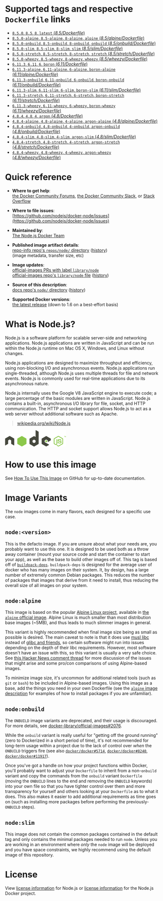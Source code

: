 <!--

********************************************************************************

WARNING:

    DO NOT EDIT "node/README.md"

    IT IS AUTO-GENERATED

    (from the other files in "node/" combined with a set of templates)

********************************************************************************

-->

# Supported tags and respective `Dockerfile` links

-	[`8.5.0`, `8.5`, `8`, `latest` (*8.5/Dockerfile*)](https://github.com/nodejs/docker-node/blob/2924f142789842282890f7b1736578b49b3be78f/8.5/Dockerfile)
-	[`8.5.0-alpine`, `8.5-alpine`, `8-alpine`, `alpine` (*8.5/alpine/Dockerfile*)](https://github.com/nodejs/docker-node/blob/2924f142789842282890f7b1736578b49b3be78f/8.5/alpine/Dockerfile)
-	[`8.5.0-onbuild`, `8.5-onbuild`, `8-onbuild`, `onbuild` (*8.5/onbuild/Dockerfile*)](https://github.com/nodejs/docker-node/blob/2924f142789842282890f7b1736578b49b3be78f/8.5/onbuild/Dockerfile)
-	[`8.5.0-slim`, `8.5-slim`, `8-slim`, `slim` (*8.5/slim/Dockerfile*)](https://github.com/nodejs/docker-node/blob/2924f142789842282890f7b1736578b49b3be78f/8.5/slim/Dockerfile)
-	[`8.5.0-stretch`, `8.5-stretch`, `8-stretch`, `stretch` (*8.5/stretch/Dockerfile*)](https://github.com/nodejs/docker-node/blob/2924f142789842282890f7b1736578b49b3be78f/8.5/stretch/Dockerfile)
-	[`8.5.0-wheezy`, `8.5-wheezy`, `8-wheezy`, `wheezy` (*8.5/wheezy/Dockerfile*)](https://github.com/nodejs/docker-node/blob/2924f142789842282890f7b1736578b49b3be78f/8.5/wheezy/Dockerfile)
-	[`6.11.3`, `6.11`, `6`, `boron` (*6.11/Dockerfile*)](https://github.com/nodejs/docker-node/blob/17c50cb300581280805a4183524fbf57840f3a7e/6.11/Dockerfile)
-	[`6.11.3-alpine`, `6.11-alpine`, `6-alpine`, `boron-alpine` (*6.11/alpine/Dockerfile*)](https://github.com/nodejs/docker-node/blob/17c50cb300581280805a4183524fbf57840f3a7e/6.11/alpine/Dockerfile)
-	[`6.11.3-onbuild`, `6.11-onbuild`, `6-onbuild`, `boron-onbuild` (*6.11/onbuild/Dockerfile*)](https://github.com/nodejs/docker-node/blob/17c50cb300581280805a4183524fbf57840f3a7e/6.11/onbuild/Dockerfile)
-	[`6.11.3-slim`, `6.11-slim`, `6-slim`, `boron-slim` (*6.11/slim/Dockerfile*)](https://github.com/nodejs/docker-node/blob/17c50cb300581280805a4183524fbf57840f3a7e/6.11/slim/Dockerfile)
-	[`6.11.3-stretch`, `6.11-stretch`, `6-stretch`, `boron-stretch` (*6.11/stretch/Dockerfile*)](https://github.com/nodejs/docker-node/blob/17c50cb300581280805a4183524fbf57840f3a7e/6.11/stretch/Dockerfile)
-	[`6.11.3-wheezy`, `6.11-wheezy`, `6-wheezy`, `boron-wheezy` (*6.11/wheezy/Dockerfile*)](https://github.com/nodejs/docker-node/blob/17c50cb300581280805a4183524fbf57840f3a7e/6.11/wheezy/Dockerfile)
-	[`4.8.4`, `4.8`, `4`, `argon` (*4.8/Dockerfile*)](https://github.com/nodejs/docker-node/blob/b502aa016335c81a586b430328d8fee4897ee440/4.8/Dockerfile)
-	[`4.8.4-alpine`, `4.8-alpine`, `4-alpine`, `argon-alpine` (*4.8/alpine/Dockerfile*)](https://github.com/nodejs/docker-node/blob/3ffba881ad5a78d33b8edf888d5406222b60686e/4.8/alpine/Dockerfile)
-	[`4.8.4-onbuild`, `4.8-onbuild`, `4-onbuild`, `argon-onbuild` (*4.8/onbuild/Dockerfile*)](https://github.com/nodejs/docker-node/blob/3ffba881ad5a78d33b8edf888d5406222b60686e/4.8/onbuild/Dockerfile)
-	[`4.8.4-slim`, `4.8-slim`, `4-slim`, `argon-slim` (*4.8/slim/Dockerfile*)](https://github.com/nodejs/docker-node/blob/b502aa016335c81a586b430328d8fee4897ee440/4.8/slim/Dockerfile)
-	[`4.8.4-stretch`, `4.8-stretch`, `4-stretch`, `argon-stretch` (*4.8/stretch/Dockerfile*)](https://github.com/nodejs/docker-node/blob/b502aa016335c81a586b430328d8fee4897ee440/4.8/stretch/Dockerfile)
-	[`4.8.4-wheezy`, `4.8-wheezy`, `4-wheezy`, `argon-wheezy` (*4.8/wheezy/Dockerfile*)](https://github.com/nodejs/docker-node/blob/9c25cbe93f9108fd1e506d14228afe4a3d04108f/4.8/wheezy/Dockerfile)

# Quick reference

-	**Where to get help**:  
	[the Docker Community Forums](https://forums.docker.com/), [the Docker Community Slack](https://blog.docker.com/2016/11/introducing-docker-community-directory-docker-community-slack/), or [Stack Overflow](https://stackoverflow.com/search?tab=newest&q=docker)

-	**Where to file issues**:  
	[https://github.com/nodejs/docker-node/issues](https://github.com/nodejs/docker-node/issues)

-	**Maintained by**:  
	[The Node.js Docker Team](https://github.com/nodejs/docker-node)

-	**Published image artifact details**:  
	[repo-info repo's `repos/node/` directory](https://github.com/docker-library/repo-info/blob/master/repos/node) ([history](https://github.com/docker-library/repo-info/commits/master/repos/node))  
	(image metadata, transfer size, etc)

-	**Image updates**:  
	[official-images PRs with label `library/node`](https://github.com/docker-library/official-images/pulls?q=label%3Alibrary%2Fnode)  
	[official-images repo's `library/node` file](https://github.com/docker-library/official-images/blob/master/library/node) ([history](https://github.com/docker-library/official-images/commits/master/library/node))

-	**Source of this description**:  
	[docs repo's `node/` directory](https://github.com/docker-library/docs/tree/master/node) ([history](https://github.com/docker-library/docs/commits/master/node))

-	**Supported Docker versions**:  
	[the latest release](https://github.com/docker/docker/releases/latest) (down to 1.6 on a best-effort basis)

# What is Node.js?

Node.js is a software platform for scalable server-side and networking applications. Node.js applications are written in JavaScript and can be run within the Node.js runtime on Mac OS X, Windows, and Linux without changes.

Node.js applications are designed to maximize throughput and efficiency, using non-blocking I/O and asynchronous events. Node.js applications run single-threaded, although Node.js uses multiple threads for file and network events. Node.js is commonly used for real-time applications due to its asynchronous nature.

Node.js internally uses the Google V8 JavaScript engine to execute code; a large percentage of the basic modules are written in JavaScript. Node.js contains a built-in, asynchronous I/O library for file, socket, and HTTP communication. The HTTP and socket support allows Node.js to act as a web server without additional software such as Apache.

> [wikipedia.org/wiki/Node.js](https://en.wikipedia.org/wiki/Node.js)

![logo](https://raw.githubusercontent.com/docker-library/docs/01c12653951b2fe592c1f93a13b4e289ada0e3a1/node/logo.png)

# How to use this image

See [How To Use This Image](https://github.com/nodejs/docker-node/blob/master/README.md#how-to-use-this-image) on GitHub for up-to-date documentation.

# Image Variants

The `node` images come in many flavors, each designed for a specific use case.

## `node:<version>`

This is the defacto image. If you are unsure about what your needs are, you probably want to use this one. It is designed to be used both as a throw away container (mount your source code and start the container to start your app), as well as the base to build other images off of. This tag is based off of [`buildpack-deps`](https://registry.hub.docker.com/_/buildpack-deps/). `buildpack-deps` is designed for the average user of docker who has many images on their system. It, by design, has a large number of extremely common Debian packages. This reduces the number of packages that images that derive from it need to install, thus reducing the overall size of all images on your system.

## `node:alpine`

This image is based on the popular [Alpine Linux project](http://alpinelinux.org), available in [the `alpine` official image](https://hub.docker.com/_/alpine). Alpine Linux is much smaller than most distribution base images (~5MB), and thus leads to much slimmer images in general.

This variant is highly recommended when final image size being as small as possible is desired. The main caveat to note is that it does use [musl libc](http://www.musl-libc.org) instead of [glibc and friends](http://www.etalabs.net/compare_libcs.html), so certain software might run into issues depending on the depth of their libc requirements. However, most software doesn't have an issue with this, so this variant is usually a very safe choice. See [this Hacker News comment thread](https://news.ycombinator.com/item?id=10782897) for more discussion of the issues that might arise and some pro/con comparisons of using Alpine-based images.

To minimize image size, it's uncommon for additional related tools (such as `git` or `bash`) to be included in Alpine-based images. Using this image as a base, add the things you need in your own Dockerfile (see the [`alpine` image description](https://hub.docker.com/_/alpine/) for examples of how to install packages if you are unfamiliar).

## `node:onbuild`

The `ONBUILD` image variants are deprecated, and their usage is discouraged. For more details, see [docker-library/official-images#2076](https://github.com/docker-library/official-images/issues/2076).

While the `onbuild` variant is really useful for "getting off the ground running" (zero to Dockerized in a short period of time), it's not recommended for long-term usage within a project due to the lack of control over *when* the `ONBUILD` triggers fire (see also [`docker/docker#5714`](https://github.com/docker/docker/issues/5714), [`docker/docker#8240`](https://github.com/docker/docker/issues/8240), [`docker/docker#11917`](https://github.com/docker/docker/issues/11917)).

Once you've got a handle on how your project functions within Docker, you'll probably want to adjust your `Dockerfile` to inherit from a non-`onbuild` variant and copy the commands from the `onbuild` variant `Dockerfile` (moving the `ONBUILD` lines to the end and removing the `ONBUILD` keywords) into your own file so that you have tighter control over them and more transparency for yourself and others looking at your `Dockerfile` as to what it does. This also makes it easier to add additional requirements as time goes on (such as installing more packages before performing the previously-`ONBUILD` steps).

## `node:slim`

This image does not contain the common packages contained in the default tag and only contains the minimal packages needed to run `node`. Unless you are working in an environment where *only* the `node` image will be deployed and you have space constraints, we highly recommend using the default image of this repository.

# License

View [license information](https://github.com/nodejs/node/blob/master/LICENSE) for Node.js or [license information](https://github.com/nodejs/docker-node/blob/master/LICENSE) for the Node.js Docker project.
